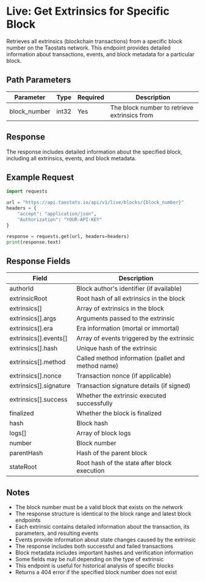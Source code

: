 # Live: Get Extrinsics for Specific Block

Retrieves all extrinsics (blockchain transactions) from a specific block number on the Taostats network. This endpoint provides detailed information about transactions, events, and block metadata for a particular block.

## Path Parameters

| Parameter | Type | Required | Description |
|-----------|------|----------|-------------|
| block_number | int32 | Yes | The block number to retrieve extrinsics from |

## Response

The response includes detailed information about the specified block, including all extrinsics, events, and block metadata.

## Example Request

```python
import requests

url = "https://api.taostats.io/api/v1/live/blocks/{block_number}"
headers = {
    "accept": "application/json",
    "Authorization": "YOUR-API-KEY"
}

response = requests.get(url, headers=headers)
print(response.text)
```

## Response Fields

| Field | Description |
|-------|-------------|
| authorId | Block author's identifier (if available) |
| extrinsicRoot | Root hash of all extrinsics in the block |
| extrinsics[] | Array of extrinsics in the block |
| extrinsics[].args | Arguments passed to the extrinsic |
| extrinsics[].era | Era information (mortal or immortal) |
| extrinsics[].events[] | Array of events triggered by the extrinsic |
| extrinsics[].hash | Unique hash of the extrinsic |
| extrinsics[].method | Called method information (pallet and method name) |
| extrinsics[].nonce | Transaction nonce (if applicable) |
| extrinsics[].signature | Transaction signature details (if signed) |
| extrinsics[].success | Whether the extrinsic executed successfully |
| finalized | Whether the block is finalized |
| hash | Block hash |
| logs[] | Array of block logs |
| number | Block number |
| parentHash | Hash of the parent block |
| stateRoot | Root hash of the state after block execution |

## Notes

- The block number must be a valid block that exists on the network
- The response structure is identical to the block range and latest block endpoints
- Each extrinsic contains detailed information about the transaction, its parameters, and resulting events
- Events provide information about state changes caused by the extrinsic
- The response includes both successful and failed transactions
- Block metadata includes important hashes and verification information
- Some fields may be null depending on the type of extrinsic
- This endpoint is useful for historical analysis of specific blocks
- Returns a 404 error if the specified block number does not exist 